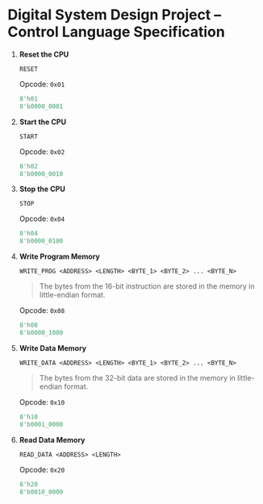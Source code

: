 # Digital System Design Project – Control Language Specification

1. **Reset the CPU**

    ```custom
    RESET
    ```

    Opcode: `0x01`

    ```verilog
    8'h01
    8'b0000_0001
    ```

2. **Start the CPU**

    ```custom
    START
    ```

    Opcode: `0x02`

    ```verilog
    8'h02
    8'b0000_0010
    ```

3. **Stop the CPU**

    ```custom
    STOP
    ```

    Opcode: `0x04`

    ```verilog
    8'h04
    8'b0000_0100
    ```

4. **Write Program Memory**

    ```custom
    WRITE_PROG <ADDRESS> <LENGTH> <BYTE_1> <BYTE_2> ... <BYTE_N>
    ```

    > The bytes from the 16-bit instruction are stored in the memory in little-endian format.

    Opcode: `0x08`

    ```verilog
    8'h08
    8'b0000_1000
    ```



5. **Write Data Memory**

    ```custom
    WRITE_DATA <ADDRESS> <LENGTH> <BYTE_1> <BYTE_2> ... <BYTE_N>
    ```

    > The bytes from the 32-bit data are stored in the memory in little-endian format.

    Opcode: `0x10`

    ```verilog
    8'h10
    8'b0001_0000
    ```

6. **Read Data Memory**

    ```custom
    READ_DATA <ADDRESS> <LENGTH>
    ```

    Opcode: `0x20`

    ```verilog
    8'h20
    8'b0010_0000
    ```
